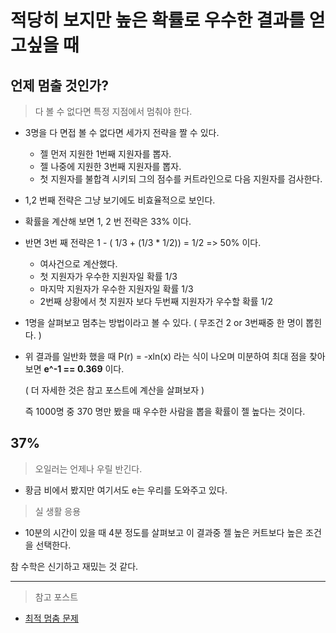 # 적당히 보지만 높은 확률로 우수한 결과를 얻고싶을 때
## 언제 멈출 것인가?
> 다 볼 수 없다면 특정 지점에서 멈춰야 한다.
- 3명을 다 면접 볼 수 없다면 세가지 전략을 짤 수 있다.
  - 젤 먼저 지원한 1번째 지원자를 뽑자.
  - 젤 나중에 지원한 3번째 지원자를 뽑자.
  - 첫 지원자를 불합격 시키되 그의 점수를 커트라인으로 다음 지원자를 검사한다.
  
- 1,2 번째 전략은 그냥 보기에도 비효율적으로 보인다.
- 확률을 계산해 보면 1, 2 번 전략은 33% 이다.
- 반면 3번 째 전략은 1 - ( 1/3 + (1/3 * 1/2)) = 1/2 => 50% 이다.
  - 여사건으로 계산했다.
  - 첫 지원자가 우수한 지원자일 확률 1/3
  - 마지막 지원자가 우수한 지원자일 확률 1/3
  - 2번째 상황에서 첫 지원자 보다 두번째 지원자가 우수할 확률 1/2
- 1명을 살펴보고 멈추는 방법이라고 볼 수 있다. ( 무조건 2 or 3번째중 한 명이 뽑힌다. )
- 위 결과를 일반화 했을 때 P(r) = -xln(x) 라는 식이 나오며
  미분하여 최대 점을 찾아보면 **e^-1 == 0.369** 이다.
  
  ( 더 자세한 것은 참고 포스트에 계산을 살펴보자 )
  
  즉 1000명 중 370 명만 봤을 때 우수한 사람을 뽑을 확률이 젤 높다는 것이다.
## 37%
> 오일러는 언제나 우릴 반긴다.
- 황금 비에서 봤지만 여기서도 e는 우리를 도와주고 있다.
> 실 생활 응용
- 10분의 시간이 있을 때 4분 정도를 살펴보고 이 결과중 젤 높은 커트보다 높은 조건을 선택한다.

참 수학은 신기하고 재밌는 것 같다.

---
> 참고 포스트
- [최적 멈춤 문제](https://johngrib.github.io/wiki/secretary-problem/)
